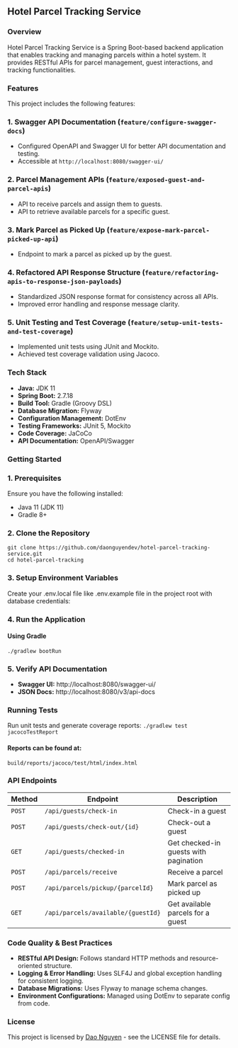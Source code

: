 ## Hotel Parcel Tracking Service

### Overview
Hotel Parcel Tracking Service is a Spring Boot-based backend application that enables tracking and managing parcels within a hotel system. It provides RESTful APIs for parcel management, guest interactions, and tracking functionalities.

### Features
This project includes the following features:
### 1. Swagger API Documentation (`feature/configure-swagger-docs`)
- Configured OpenAPI and Swagger UI for better API documentation and testing.
- Accessible at `http://localhost:8080/swagger-ui/`

### 2. Parcel Management APIs (`feature/exposed-guest-and-parcel-apis`)
- API to receive parcels and assign them to guests.
- API to retrieve available parcels for a specific guest.

### 3. Mark Parcel as Picked Up (`feature/expose-mark-parcel-picked-up-api`)
- Endpoint to mark a parcel as picked up by the guest.

### 4. Refactored API Response Structure (`feature/refactoring-apis-to-response-json-payloads`)
- Standardized JSON response format for consistency across all APIs.
- Improved error handling and response message clarity.

### 5. Unit Testing and Test Coverage (`feature/setup-unit-tests-and-test-coverage`)
- Implemented unit tests using JUnit and Mockito.
- Achieved test coverage validation using Jacoco.

### Tech Stack
- **Java:** JDK 11
- **Spring Boot:** 2.7.18
- **Build Tool:** Gradle (Groovy DSL)
- **Database Migration:** Flyway
- **Configuration Management:** DotEnv
- **Testing Frameworks:** JUnit 5, Mockito
- **Code Coverage:** JaCoCo
- **API Documentation:** OpenAPI/Swagger

### Getting Started
### 1. Prerequisites
Ensure you have the following installed:
- Java 11 (JDK 11)
- Gradle 8+

### 2. Clone the Repository
`git clone https://github.com/daonguyendev/hotel-parcel-tracking-service.git`  
`cd hotel-parcel-tracking`

### 3. Setup Environment Variables
Create your .env.local file like .env.example file in the project root 
with database credentials:

### 4. Run the Application
#### Using Gradle
`./gradlew bootRun`

### 5. Verify API Documentation
- **Swagger UI:** http://localhost:8080/swagger-ui/
- **JSON Docs:** http://localhost:8080/v3/api-docs

### Running Tests
Run unit tests and generate coverage reports:
`./gradlew test jacocoTestReport`
#### Reports can be found at:
`build/reports/jacoco/test/html/index.html`

### API Endpoints
| Method  | Endpoint                           | Description                           |
|---------|------------------------------------|---------------------------------------|
| `POST`  | `/api/guests/check-in`             | Check-in a guest                      |
| `POST`  | `/api/guests/check-out/{id}`       | Check-out a guest                     |
| `GET`   | `/api/guests/checked-in`           | Get checked-in guests with pagination |
| `POST`  | `/api/parcels/receive`             | Receive a parcel                      |
| `POST`  | `/api/parcels/pickup/{parcelId}`   | Mark parcel as picked up              |
| `GET`   | `/api/parcels/available/{guestId}` | Get available parcels for a guest     |

### Code Quality & Best Practices
- **RESTful API Design:** Follows standard HTTP methods and resource-oriented structure.
- **Logging & Error Handling:** Uses SLF4J and global exception handling for consistent logging.
- **Database Migrations:** Uses Flyway to manage schema changes.
- **Environment Configurations:** Managed using DotEnv to separate config from code.

### License
This project is licensed by [Dao Nguyen](https://www.facebook.com/daonguyendev/) - see the LICENSE file for details.